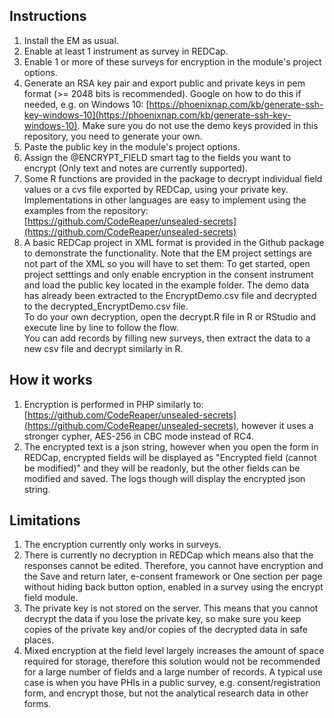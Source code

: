 ## Instructions

1. Install the EM as usual.
2. Enable at least 1 instrument as survey in REDCap.
3. Enable 1 or more of these surveys for encryption in the module's project options.
4. Generate an RSA key pair and export public and private keys in pem format (>= 2048 bits is recommended).
Google on how to do this if needed, e.g. on Windows 10: [https://phoenixnap.com/kb/generate-ssh-key-windows-10](https://phoenixnap.com/kb/generate-ssh-key-windows-10).
Make sure you do not use the demo keys provided in this repository, you need to generate your own.
5. Paste the public key in the module's project options.
6. Assign the @ENCRYPT\_FIELD smart tag to the fields you want to encrypt (Only text and notes are currently supported).
7. Some R functions are provided in the package to decrypt individual field values or a cvs file exported by REDCap, using your private key. Implementations in other languages are easy to implement using the examples from the repository: [https://github.com/CodeReaper/unsealed-secrets](https://github.com/CodeReaper/unsealed-secrets)
8. A basic REDCap project in XML format is provided in the Github package to demonstrate the functionality. Note that the EM project settings are not part of the XML so you will have to set them: To get started, open project setttings and only enable encryption in the consent instrument and load the public key located in the example folder. The demo data has already been extracted to the EncryptDemo.csv file and decrypted to the decrypted_EncryptDemo.csv file.  
To do your own decryption, open the decrypt.R file in R or RStudio and execute line by line to follow the flow.  
You can add records by filling new surveys, then extract the data to a new csv file and decrypt similarly in R.

## How it works

1. Encryption is performed in PHP similarly to: [https://github.com/CodeReaper/unsealed-secrets](https://github.com/CodeReaper/unsealed-secrets), however it uses a stronger cypher, AES-256 in CBC mode instead of RC4.
2. The encrypted text is a json string, however when you open the form in REDCap, encrypted fields will be displayed as "Encrypted field (cannot be modified)" and they will be readonly, but the other fields can be modified and saved. The logs though will display the encrypted json string.

## Limitations

1. The encryption currently only works in surveys.
2. There is currently no decryption in REDCap which means also that the responses cannot be edited. Therefore, you cannot have encryption and the Save and return later, e-consent framework or One section per page without hiding back button option, enabled in a survey using the encrypt field module.
4. The private key is not stored on the server. This means that you cannot decrypt the data if you lose the private key, so make sure you keep copies of the private key and/or copies of the decrypted data in safe places.
5. Mixed encryption at the field level largely increases the amount of space required for storage, therefore this solution would not be recommended for a large number of fields and a large number of records. A typical use case is when you have PHIs in a public survey, e.g. consent/registration form, and encrypt those, but not the analytical research data in other forms.